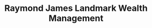 ---
title: "Raymond James Landmark Wealth Management"
url: /mississauga/raymond-james-landmark-wealth-management/
shop: Allgemein
---